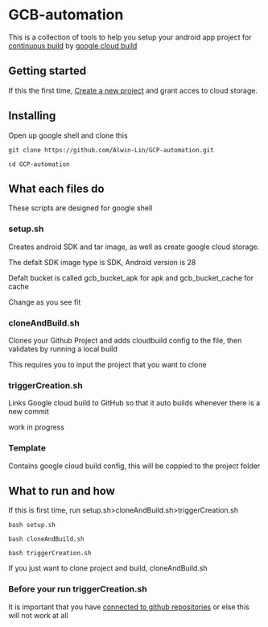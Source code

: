 # GCB-automation
This is a collection of tools to help you setup your android app project for  <a href="https://en.wikipedia.org/wiki/Continuous_integration">continuous build</a> by <a href="https://cloud.google.com/cloud-build/">google cloud build </a>

## Getting started

If this the first time, <a href="https://cloud.google.com/resource-manager/docs/creating-managing-projects">Create a new project</a> and grant acces to cloud storage.
## Installing
Open up google shell and clone this
```
git clone https://github.com/Alwin-Lin/GCP-automation.git
```
```
cd GCP-automation
```
## What each files do 
These scripts are designed for google shell
### setup.sh
Creates android SDK and tar image, as well as create google cloud storage.

The defalt SDK image type is SDK, Android version is 28

Defalt bucket is called gcb_bucket_apk for apk and gcb_bucket_cache for cache

Change as you see fit


### cloneAndBuild.sh
Clones your Github Project and adds cloudbuild config to the file, then validates by running a local build

This requires you to input the project that you want to clone

### triggerCreation.sh
Links Google cloud build to GitHub so that it auto builds whenever there is a new commit

work in progress

### Template
Contains google cloud build config, this will be coppied to the project folder

## What to run and how
If this is first time, run setup.sh>cloneAndBuild.sh>triggerCreation.sh
```
bash setup.sh
```
```
bash cloneAndBuild.sh
```
```
bash triggerCreation.sh
```
If you just want to clone project and build, cloneAndBuild.sh
### Before your run triggerCreation.sh
It is important that you have <a href="https://cloud.google.com/cloud-build/docs/running-builds/create-manage-triggers">connected to github repositories</a> or else this will not work at all